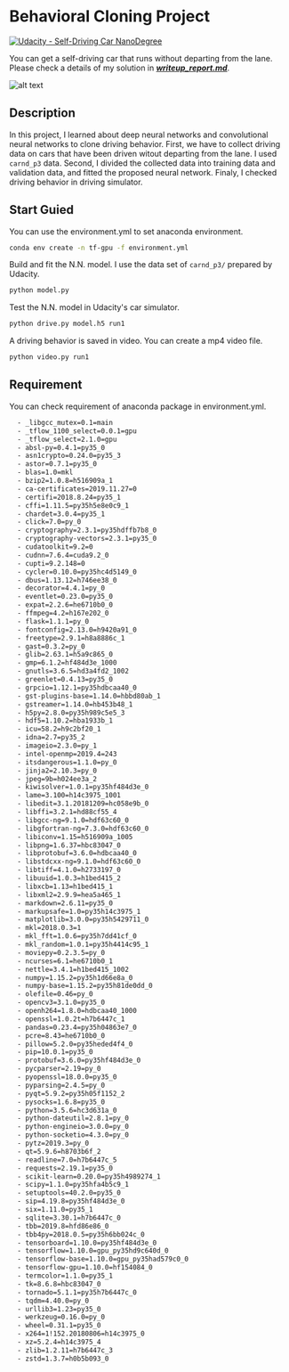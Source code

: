# Behavioral Cloning Project

[![Udacity - Self-Driving Car NanoDegree](https://s3.amazonaws.com/udacity-sdc/github/shield-carnd.svg)](http://www.udacity.com/drive)

You can get a self-driving car that runs without departing from the lane.
Please check a details of my solution in [***writeup_report.md***](https://github.com/ishota/CarND-Behavioral-Cloning/blob/master/writeup_report.md).

[gif1]: ./video.gif "video gif"
![alt text][gif1]

## Description
In this project, I learned about deep neural networks and convolutional neural networks to clone driving behavior.
First, we have to collect driving data on cars that have been driven witout departing from the lane.
I used `carnd_p3` data.
Second, I divided the collected data into training data and validation data, and fitted the proposed neural network.
Finaly, I checked driving behavior in driving simulator.

## Start Guied

You can use the environment.yml to set anaconda environment. 

```bash
conda env create -n tf-gpu -f environment.yml
```

Build and fit the N.N. model. 
I use the data set of `carnd_p3/` prepared by Udacity.

```bash
python model.py
```

Test the N.N. model in Udacity's car simulator.

```bash
python drive.py model.h5 run1
```

A driving behavior is saved in video.
You can create a mp4 video file.

```bash
python video.py run1
```

## Requirement

You can check requirement of anaconda package in environment.yml.

```bash
  - _libgcc_mutex=0.1=main
  - _tflow_1100_select=0.0.1=gpu
  - _tflow_select=2.1.0=gpu
  - absl-py=0.4.1=py35_0
  - asn1crypto=0.24.0=py35_3
  - astor=0.7.1=py35_0
  - blas=1.0=mkl
  - bzip2=1.0.8=h516909a_1
  - ca-certificates=2019.11.27=0
  - certifi=2018.8.24=py35_1
  - cffi=1.11.5=py35h5e8e0c9_1
  - chardet=3.0.4=py35_1
  - click=7.0=py_0
  - cryptography=2.3.1=py35hdffb7b8_0
  - cryptography-vectors=2.3.1=py35_0
  - cudatoolkit=9.2=0
  - cudnn=7.6.4=cuda9.2_0
  - cupti=9.2.148=0
  - cycler=0.10.0=py35hc4d5149_0
  - dbus=1.13.12=h746ee38_0
  - decorator=4.4.1=py_0
  - eventlet=0.23.0=py35_0
  - expat=2.2.6=he6710b0_0
  - ffmpeg=4.2=h167e202_0
  - flask=1.1.1=py_0
  - fontconfig=2.13.0=h9420a91_0
  - freetype=2.9.1=h8a8886c_1
  - gast=0.3.2=py_0
  - glib=2.63.1=h5a9c865_0
  - gmp=6.1.2=hf484d3e_1000
  - gnutls=3.6.5=hd3a4fd2_1002
  - greenlet=0.4.13=py35_0
  - grpcio=1.12.1=py35hdbcaa40_0
  - gst-plugins-base=1.14.0=hbbd80ab_1
  - gstreamer=1.14.0=hb453b48_1
  - h5py=2.8.0=py35h989c5e5_3
  - hdf5=1.10.2=hba1933b_1
  - icu=58.2=h9c2bf20_1
  - idna=2.7=py35_2
  - imageio=2.3.0=py_1
  - intel-openmp=2019.4=243
  - itsdangerous=1.1.0=py_0
  - jinja2=2.10.3=py_0
  - jpeg=9b=h024ee3a_2
  - kiwisolver=1.0.1=py35hf484d3e_0
  - lame=3.100=h14c3975_1001
  - libedit=3.1.20181209=hc058e9b_0
  - libffi=3.2.1=hd88cf55_4
  - libgcc-ng=9.1.0=hdf63c60_0
  - libgfortran-ng=7.3.0=hdf63c60_0
  - libiconv=1.15=h516909a_1005
  - libpng=1.6.37=hbc83047_0
  - libprotobuf=3.6.0=hdbcaa40_0
  - libstdcxx-ng=9.1.0=hdf63c60_0
  - libtiff=4.1.0=h2733197_0
  - libuuid=1.0.3=h1bed415_2
  - libxcb=1.13=h1bed415_1
  - libxml2=2.9.9=hea5a465_1
  - markdown=2.6.11=py35_0
  - markupsafe=1.0=py35h14c3975_1
  - matplotlib=3.0.0=py35h5429711_0
  - mkl=2018.0.3=1
  - mkl_fft=1.0.6=py35h7dd41cf_0
  - mkl_random=1.0.1=py35h4414c95_1
  - moviepy=0.2.3.5=py_0
  - ncurses=6.1=he6710b0_1
  - nettle=3.4.1=h1bed415_1002
  - numpy=1.15.2=py35h1d66e8a_0
  - numpy-base=1.15.2=py35h81de0dd_0
  - olefile=0.46=py_0
  - opencv3=3.1.0=py35_0
  - openh264=1.8.0=hdbcaa40_1000
  - openssl=1.0.2t=h7b6447c_1
  - pandas=0.23.4=py35h04863e7_0
  - pcre=8.43=he6710b0_0
  - pillow=5.2.0=py35heded4f4_0
  - pip=10.0.1=py35_0
  - protobuf=3.6.0=py35hf484d3e_0
  - pycparser=2.19=py_0
  - pyopenssl=18.0.0=py35_0
  - pyparsing=2.4.5=py_0
  - pyqt=5.9.2=py35h05f1152_2
  - pysocks=1.6.8=py35_0
  - python=3.5.6=hc3d631a_0
  - python-dateutil=2.8.1=py_0
  - python-engineio=3.0.0=py_0
  - python-socketio=4.3.0=py_0
  - pytz=2019.3=py_0
  - qt=5.9.6=h8703b6f_2
  - readline=7.0=h7b6447c_5
  - requests=2.19.1=py35_0
  - scikit-learn=0.20.0=py35h4989274_1
  - scipy=1.1.0=py35hfa4b5c9_1
  - setuptools=40.2.0=py35_0
  - sip=4.19.8=py35hf484d3e_0
  - six=1.11.0=py35_1
  - sqlite=3.30.1=h7b6447c_0
  - tbb=2019.8=hfd86e86_0
  - tbb4py=2018.0.5=py35h6bb024c_0
  - tensorboard=1.10.0=py35hf484d3e_0
  - tensorflow=1.10.0=gpu_py35hd9c640d_0
  - tensorflow-base=1.10.0=gpu_py35had579c0_0
  - tensorflow-gpu=1.10.0=hf154084_0
  - termcolor=1.1.0=py35_1
  - tk=8.6.8=hbc83047_0
  - tornado=5.1.1=py35h7b6447c_0
  - tqdm=4.40.0=py_0
  - urllib3=1.23=py35_0
  - werkzeug=0.16.0=py_0
  - wheel=0.31.1=py35_0
  - x264=1!152.20180806=h14c3975_0
  - xz=5.2.4=h14c3975_4
  - zlib=1.2.11=h7b6447c_3
  - zstd=1.3.7=h0b5b093_0

```